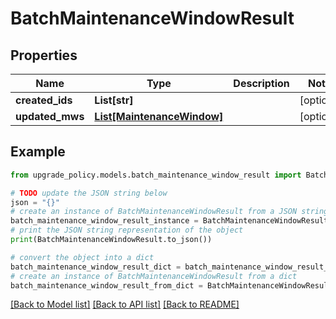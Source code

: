 # BatchMaintenanceWindowResult


## Properties

Name | Type | Description | Notes
------------ | ------------- | ------------- | -------------
**created_ids** | **List[str]** |  | [optional] 
**updated_mws** | [**List[MaintenanceWindow]**](MaintenanceWindow.md) |  | [optional] 

## Example

```python
from upgrade_policy.models.batch_maintenance_window_result import BatchMaintenanceWindowResult

# TODO update the JSON string below
json = "{}"
# create an instance of BatchMaintenanceWindowResult from a JSON string
batch_maintenance_window_result_instance = BatchMaintenanceWindowResult.from_json(json)
# print the JSON string representation of the object
print(BatchMaintenanceWindowResult.to_json())

# convert the object into a dict
batch_maintenance_window_result_dict = batch_maintenance_window_result_instance.to_dict()
# create an instance of BatchMaintenanceWindowResult from a dict
batch_maintenance_window_result_from_dict = BatchMaintenanceWindowResult.from_dict(batch_maintenance_window_result_dict)
```
[[Back to Model list]](../README.md#documentation-for-models) [[Back to API list]](../README.md#documentation-for-api-endpoints) [[Back to README]](../README.md)


